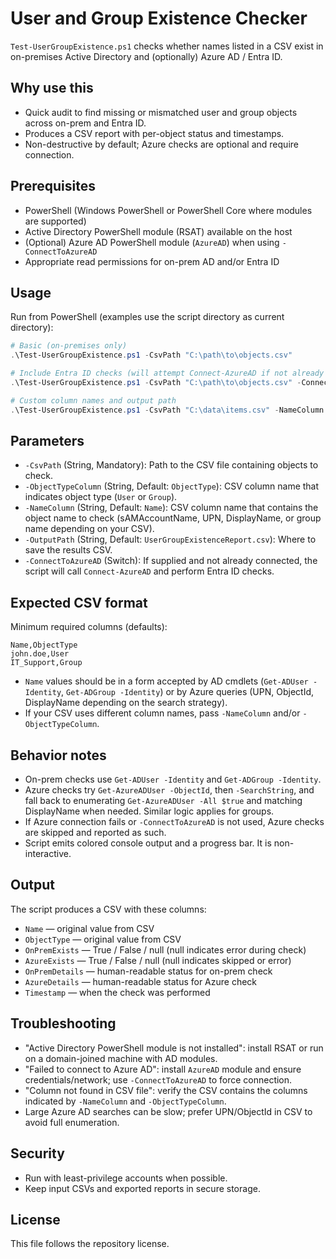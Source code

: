 # User and Group Existence Checker

`Test-UserGroupExistence.ps1` checks whether names listed in a CSV exist in on-premises Active Directory and (optionally) Azure AD / Entra ID.

## Why use this

- Quick audit to find missing or mismatched user and group objects across on-prem and Entra ID.
- Produces a CSV report with per-object status and timestamps.
- Non-destructive by default; Azure checks are optional and require connection.

## Prerequisites

- PowerShell (Windows PowerShell or PowerShell Core where modules are supported)
- Active Directory PowerShell module (RSAT) available on the host
- (Optional) Azure AD PowerShell module (`AzureAD`) when using `-ConnectToAzureAD`
- Appropriate read permissions for on-prem AD and/or Entra ID

## Usage

Run from PowerShell (examples use the script directory as current directory):

```powershell
# Basic (on-premises only)
.\Test-UserGroupExistence.ps1 -CsvPath "C:\path\to\objects.csv"

# Include Entra ID checks (will attempt Connect-AzureAD if not already connected)
.\Test-UserGroupExistence.ps1 -CsvPath "C:\path\to\objects.csv" -ConnectToAzureAD

# Custom column names and output path
.\Test-UserGroupExistence.ps1 -CsvPath "C:\data\items.csv" -NameColumn "DisplayName" -ObjectTypeColumn "Type" -OutputPath "C:\reports\existence.csv"
```

## Parameters

- `-CsvPath` (String, Mandatory): Path to the CSV file containing objects to check.
- `-ObjectTypeColumn` (String, Default: `ObjectType`): CSV column name that indicates object type (`User` or `Group`).
- `-NameColumn` (String, Default: `Name`): CSV column name that contains the object name to check (sAMAccountName, UPN, DisplayName, or group name depending on your CSV).
- `-OutputPath` (String, Default: `UserGroupExistenceReport.csv`): Where to save the results CSV.
- `-ConnectToAzureAD` (Switch): If supplied and not already connected, the script will call `Connect-AzureAD` and perform Entra ID checks.

## Expected CSV format

Minimum required columns (defaults):

```csv
Name,ObjectType
john.doe,User
IT_Support,Group
```

- `Name` values should be in a form accepted by AD cmdlets (`Get-ADUser -Identity`, `Get-ADGroup -Identity`) or by Azure queries (UPN, ObjectId, DisplayName depending on the search strategy).
- If your CSV uses different column names, pass `-NameColumn` and/or `-ObjectTypeColumn`.

## Behavior notes

- On-prem checks use `Get-ADUser -Identity` and `Get-ADGroup -Identity`.
- Azure checks try `Get-AzureADUser -ObjectId`, then `-SearchString`, and fall back to enumerating `Get-AzureADUser -All $true` and matching DisplayName when needed. Similar logic applies for groups.
- If Azure connection fails or `-ConnectToAzureAD` is not used, Azure checks are skipped and reported as such.
- Script emits colored console output and a progress bar. It is non-interactive.

## Output

The script produces a CSV with these columns:

- `Name` — original value from CSV
- `ObjectType` — original value from CSV
- `OnPremExists` — True / False / null (null indicates error during check)
- `AzureExists` — True / False / null (null indicates skipped or error)
- `OnPremDetails` — human-readable status for on-prem check
- `AzureDetails` — human-readable status for Azure check
- `Timestamp` — when the check was performed

## Troubleshooting

- "Active Directory PowerShell module is not installed": install RSAT or run on a domain-joined machine with AD modules.
- "Failed to connect to Azure AD": install `AzureAD` module and ensure credentials/network; use `-ConnectToAzureAD` to force connection.
- "Column not found in CSV file": verify the CSV contains the columns indicated by `-NameColumn` and `-ObjectTypeColumn`.
- Large Azure AD searches can be slow; prefer UPN/ObjectId in CSV to avoid full enumeration.

## Security

- Run with least-privilege accounts when possible.
- Keep input CSVs and exported reports in secure storage.

## License

This file follows the repository license.
